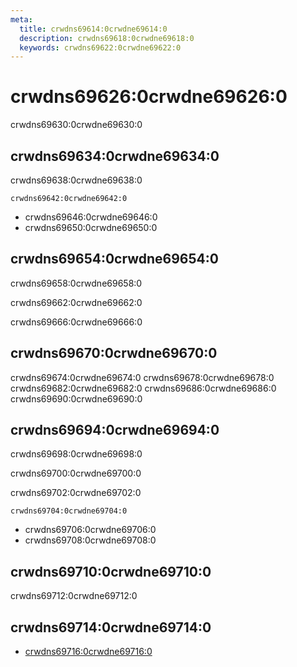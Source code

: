 ```yaml
---
meta:
  title: crwdns69614:0crwdne69614:0
  description: crwdns69618:0crwdne69618:0
  keywords: crwdns69622:0crwdne69622:0
---
```


# crwdns69626:0crwdne69626:0
crwdns69630:0crwdne69630:0

<entry-ad />

## crwdns69634:0crwdne69634:0
crwdns69638:0crwdne69638:0

`crwdns69642:0crwdne69642:0`
- crwdns69646:0crwdne69646:0
- crwdns69650:0crwdne69650:0


## crwdns69654:0crwdne69654:0
crwdns69658:0crwdne69658:0

  crwdns69662:0crwdne69662:0

  crwdns69666:0crwdne69666:0

## crwdns69670:0crwdne69670:0
crwdns69674:0crwdne69674:0
<alert type="success">crwdns69678:0crwdne69678:0</alert>
<alert type="info">crwdns69682:0crwdne69682:0</alert>
<alert type="warning">crwdns69686:0crwdne69686:0</alert>
<alert type="error">crwdns69690:0crwdne69690:0</alert>

## crwdns69694:0crwdne69694:0
crwdns69698:0crwdne69698:0

  crwdns69700:0crwdne69700:0

  crwdns69702:0crwdne69702:0

  `crwdns69704:0crwdne69704:0`
  - crwdns69706:0crwdne69706:0
  - crwdns69708:0crwdne69708:0

## crwdns69710:0crwdne69710:0
crwdns69712:0crwdne69712:0

## crwdns69714:0crwdne69714:0
  - [crwdns69716:0crwdne69716:0]()

<backmatter />
